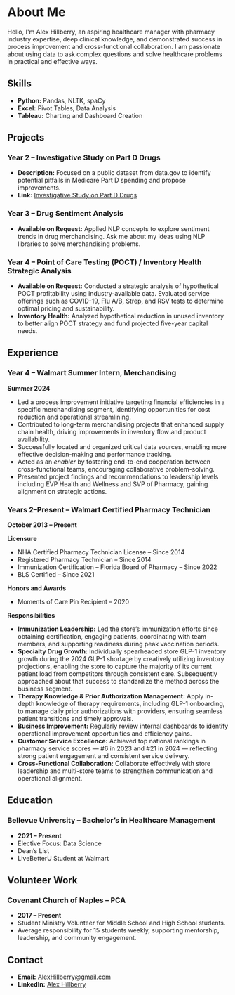 # About Me

Hello, I'm Alex Hillberry, an aspiring healthcare manager with pharmacy industry expertise, deep clinical knowledge, and demonstrated success in process improvement and cross-functional collaboration. I am passionate about using data to ask complex questions and solve healthcare problems in practical and effective ways.

## Skills

- **Python:** Pandas, NLTK, spaCy  
- **Excel:** Pivot Tables, Data Analysis  
- **Tableau:** Charting and Dashboard Creation  

## Projects

### Year 2 – Investigative Study on Part D Drugs
- **Description:** Focused on a public dataset from data.gov to identify potential pitfalls in Medicare Part D spending and propose improvements.  
- **Link:** [Investigative Study on Part D Drugs](https://rpubs.com/AlexHillberry/1070745)

### Year 3 – Drug Sentiment Analysis
- **Available on Request:** Applied NLP concepts to explore sentiment trends in drug merchandising. Ask me about my ideas using NLP libraries to solve merchandising problems.  

### Year 4 – Point of Care Testing (POCT) / Inventory Health Strategic Analysis
- **Available on Request:** Conducted a strategic analysis of hypothetical POCT profitability using industry-available data. Evaluated service offerings such as COVID-19, Flu A/B, Strep, and RSV tests to determine optimal pricing and sustainability.  
- **Inventory Health:** Analyzed hypothetical reduction in unused inventory to better align POCT strategy and fund projected five-year capital needs.  

## Experience

### Year 4 – Walmart Summer Intern, Merchandising
**Summer 2024**  
- Led a process improvement initiative targeting financial efficiencies in a specific merchandising segment, identifying opportunities for cost reduction and operational streamlining.  
- Contributed to long-term merchandising projects that enhanced supply chain health, driving improvements in inventory flow and product availability.  
- Successfully located and organized critical data sources, enabling more effective decision-making and performance tracking.  
- Acted as an *enabler* by fostering end-to-end cooperation between cross-functional teams, encouraging collaborative problem-solving.  
- Presented project findings and recommendations to leadership levels including EVP Health and Wellness and SVP of Pharmacy, gaining alignment on strategic actions.  

### Years 2–Present – Walmart Certified Pharmacy Technician
**October 2013 – Present**  

**Licensure**  
- NHA Certified Pharmacy Technician License – Since 2014  
- Registered Pharmacy Technician – Since 2014  
- Immunization Certification – Florida Board of Pharmacy – Since 2022  
- BLS Certified – Since 2021  

**Honors and Awards**  
- Moments of Care Pin Recipient – 2020  

**Responsibilities**  
- **Immunization Leadership:** Led the store’s immunization efforts since obtaining certification, engaging patients, coordinating with team members, and supporting readiness during peak vaccination periods.  
- **Specialty Drug Growth:** Individually spearheaded store GLP-1 inventory growth during the 2024 GLP-1 shortage by creatively utilizing inventory projections, enabling the store to capture the majority of its current patient load from competitors through consistent care. Subsequently approached about that success to standardize the method across the business segment.  
- **Therapy Knowledge & Prior Authorization Management:** Apply in-depth knowledge of therapy requirements, including GLP-1 onboarding, to manage daily prior authorizations with providers, ensuring seamless patient transitions and timely approvals.  
- **Business Improvement:** Regularly review internal dashboards to identify operational improvement opportunities and efficiency gains.  
- **Customer Service Excellence:** Achieved top national rankings in pharmacy service scores — #6 in 2023 and #21 in 2024 — reflecting strong patient engagement and consistent service delivery.  
- **Cross-Functional Collaboration:** Collaborate effectively with store leadership and multi-store teams to strengthen communication and operational alignment.  

## Education

### Bellevue University – Bachelor’s in Healthcare Management
- **2021 – Present**  
- Elective Focus: Data Science  
- Dean’s List  
- LiveBetterU Student at Walmart  

## Volunteer Work

### Covenant Church of Naples – PCA
- **2017 – Present**  
- Student Ministry Volunteer for Middle School and High School students.  
- Average responsibility for 15 students weekly, supporting mentorship, leadership, and community engagement.  

## Contact

- **Email:** [AlexHillberry@gmail.com](mailto:AlexHillberry@gmail.com)  
- **LinkedIn:** [Alex Hillberry](https://www.linkedin.com/in/alexander-hillberry-b7886918a/)  
